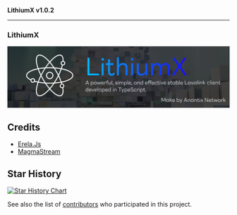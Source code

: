 **LithiumX v1.0.2**

***

### LithiumX

<p align="center">
  <img src="https://raw.githubusercontent.com/anantix-network/LithiumX/refs/heads/main/assets/banner.svg" alt="LithiumX Banner" width="800"/>
</p>

## Credits

- [Erela.Js](https://github.com/MenuDocs/erela.js)
- [MagmaStream](https://github.com/Magmastream-NPM/magmastream)

## Star History

[![Star History Chart](https://api.star-history.com/svg?repos=anantix-network/LithiumX&type=Date)](https://star-history.com/#anantix-network/LithiumX&Date)

See also the list of [contributors](https://github.com/anantix-network/LithiumX/contributors) who participated in this project.

